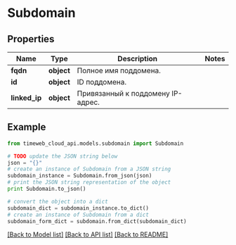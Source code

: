 # Subdomain


## Properties
Name | Type | Description | Notes
------------ | ------------- | ------------- | -------------
**fqdn** | **object** | Полное имя поддомена. | 
**id** | **object** | ID поддомена. | 
**linked_ip** | **object** | Привязанный к поддомену IP-адрес. | 

## Example

```python
from timeweb_cloud_api.models.subdomain import Subdomain

# TODO update the JSON string below
json = "{}"
# create an instance of Subdomain from a JSON string
subdomain_instance = Subdomain.from_json(json)
# print the JSON string representation of the object
print Subdomain.to_json()

# convert the object into a dict
subdomain_dict = subdomain_instance.to_dict()
# create an instance of Subdomain from a dict
subdomain_form_dict = subdomain.from_dict(subdomain_dict)
```
[[Back to Model list]](../README.md#documentation-for-models) [[Back to API list]](../README.md#documentation-for-api-endpoints) [[Back to README]](../README.md)


